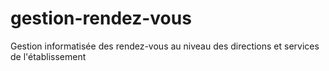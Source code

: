 # gestion-rendez-vous
Gestion informatisée des rendez-vous au niveau des directions et services de l'établissement
